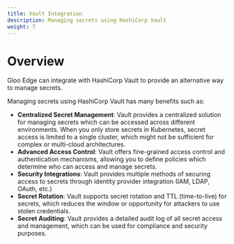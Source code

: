 ```yaml
---
title: Vault Integration
description: Managing secrets using HashiCorp Vault
weight: 7
---
```


# Overview

Gloo Edge can integrate with HashiCorp Vault to provide an alternative way to manage secrets.

Managing secrets using HashiCorp Vault has many benefits such as:
- **Centralized Secret Management**: Vault provides a centralized solution for managing secrets which can be accessed across different environments. When you only store secrets in Kubernetes, secret access is limited to a single cluster, which might not be sufficient for complex or multi-cloud architectures.
- **Advanced Access Control**: Vault offers fine-grained access control and authentication mechanisms, allowing you to define policies which determine who can access and manage secrets.
- **Security Integrations**: Vault provides multiple methods of securing access to secrets through identity provider integration (IAM, LDAP, OAuth, etc.)
- **Secret Rotation**: Vault supports secret rotation and TTL (time-to-live) for secrets, which reduces the window or opportunity for attackers to use stolen credentials.
- **Secret Auditing**: Vault provides a detailed audit log of all secret access and management, which can be used for compliance and security purposes.
